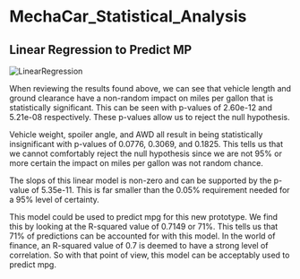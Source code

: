 # MechaCar_Statistical_Analysis

## Linear Regression to Predict MP

![LinearRegression](https://user-images.githubusercontent.com/106126621/191150040-203421f6-8b7d-4598-81b2-616881f44dd9.png)


When reviewing the results found above, we can see that vehicle length and ground clearance have a non-random impact on miles per gallon that is statistically significant. This can be seen with p-values of 2.60e-12 and 5.21e-08 respectively. These p-values allow us to reject the null hypothesis. 

Vehicle weight, spoiler angle, and AWD all result in being statistically insignificant with p-values of 0.0776, 0.3069, and 0.1825. This tells us that we cannot comfortably reject the null hypothesis since we are not 95% or more certain the impact on miles per gallon was not random chance. 

The slops of this linear model is non-zero and can be supported by the p-value of 5.35e-11. This is far smaller than the 0.05% requirement needed for a 95% level of certainty.

This model could be used to predict mpg for this new prototype. We find this by looking at the R-squared value of 0.7149 or 71%. This tells us that 71% of predictions can be accounted for with this model. In the world of finance, an R-squared value of 0.7 is deemed to have a strong level of correlation. So with that point of view, this model can be acceptably used to predict mpg. 
